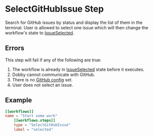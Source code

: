 # SelectGitHubIssue Step

Search for GitHub issues by status and display the list of them in the terminal. User is allowed to select one issue which will then change the workflow's state to
[IssueSelected].

## Errors

This step will fail if any of the following are true:

1. The workflow is already in [IssueSelected] state before it executes.
2. Dobby cannot communicate with GitHub.
3. There is no [GitHub config] set.
4. User does not select an issue.

## Example

```toml
[[workflows]]
name = "Start some work"
    [[workflows.steps]]
    type = "SelectGitHubIssue"
    label = "selected"
```

[issueselected]: ../../state/IssueSelected.md
[github config]: ../github.md
